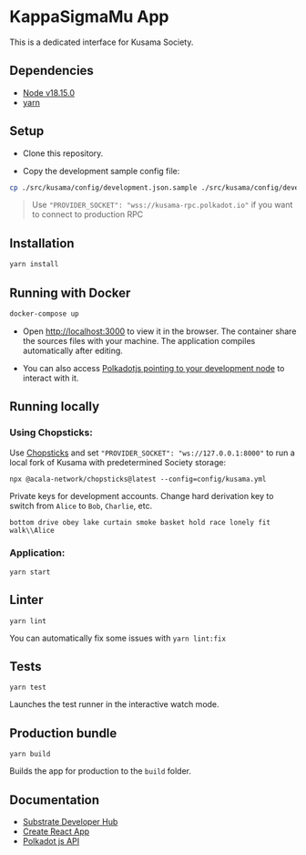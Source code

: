 # KappaSigmaMu App

This is a dedicated interface for Kusama Society.

## Dependencies

* [Node v18.15.0](#)
* [yarn](https://yarnpkg.com)

## Setup

- Clone this repository.

- Copy the development sample config file:
```bash
cp ./src/kusama/config/development.json.sample ./src/kusama/config/development.json
```

> Use `"PROVIDER_SOCKET": "wss://kusama-rpc.polkadot.io"` if you want to connect to production RPC

## Installation

```bash
yarn install
```

## Running with Docker

```bash
docker-compose up
```

- Open [http://localhost:3000](http://localhost:3000) to view it in the browser. The container share the sources files with your machine. The application compiles automatically after editing.

- You can also access [Polkadotjs pointing to your development node](https://polkadot.js.org/apps/?rpc=ws%3A%2F%2F127.0.0.1%3A9944#/society) to interact with it.

## Running locally

### Using Chopsticks:

Use [Chopsticks](https://github.com/AcalaNetwork/chopsticks) and set `"PROVIDER_SOCKET": "ws://127.0.0.1:8000"` to run a local fork of Kusama with predetermined Society storage:
```
npx @acala-network/chopsticks@latest --config=config/kusama.yml
```

Private keys for development accounts. Change hard derivation key to switch from `Alice` to `Bob`, `Charlie`, etc.
```
bottom drive obey lake curtain smoke basket hold race lonely fit walk\\Alice
```


### Application:

```
yarn start
```

## Linter

```
yarn lint
```

You can automatically fix some issues with `yarn lint:fix`


## Tests

```
yarn test
```

Launches the test runner in the interactive watch mode.

## Production bundle

```
yarn build
```

Builds the app for production to the `build` folder.

## Documentation

* [Substrate Developer Hub](https://substrate.dev)
* [Create React App](https://github.com/facebook/create-react-app)
* [Polkadot js API](https://polkadot.js.org/api)

